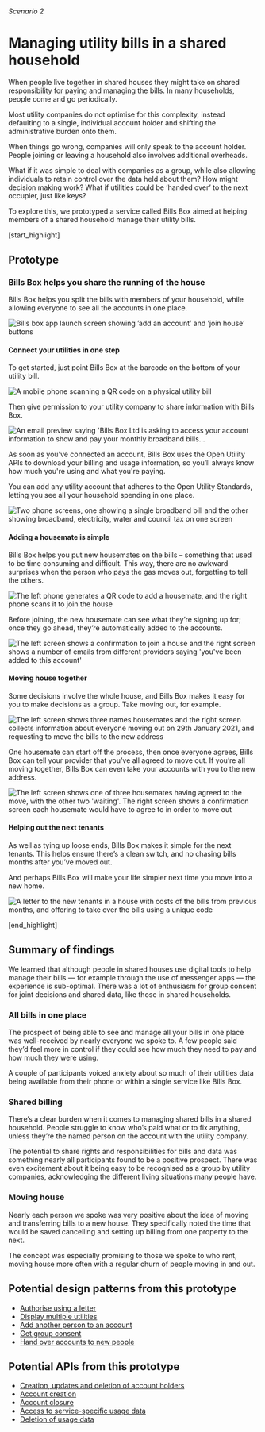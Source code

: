 ###### Scenario 2
# Managing utility bills in a shared household

When people live together in shared houses they might take on shared responsibility for paying and managing the bills. In many households, people come and go periodically.

Most utility companies do not optimise for this complexity, instead defaulting to a single, individual account holder and shifting the administrative burden onto them.

When things go wrong, companies will only speak to the account holder. People joining or leaving a household also involves additional overheads.

What if it was simple to deal with companies as a group, while also allowing individuals to retain control over the data held about them? How might decision making work? What if utilities could be &rsquo;handed over&rsquo; to the next occupier, just like keys?

To explore this, we prototyped a service called Bills Box aimed at helping members of a shared household manage their utility bills.

[start_highlight]

## Prototype
### Bills Box helps you share the running of the house

Bills Box helps you split the bills with members of your household, while allowing everyone to see all the accounts in one place.

![Bills box app launch screen showing &rsquo;add an account&rsquo; and &rsquo;join house&rsquo; buttons](https://s3-eu-west-1.amazonaws.com/projectsbyif.com/longform/openapis.projectsbyif.com/BillsBox_screen-1_v1.jpg)


#### Connect your utilities in one step

To get started, just point Bills Box at the barcode on the bottom of your utility bill.

![A mobile phone scanning a QR code on a physical utility bill](https://s3-eu-west-1.amazonaws.com/projectsbyif.com/longform/openapis.projectsbyif.com/BillsBox-scan-letter_v1.jpg)

Then give permission to your utility company to share information with Bills Box.

![An email preview saying 'Bills Box Ltd is asking to access your account information to show and pay your monthly broadband bills...](https://s3-eu-west-1.amazonaws.com/projectsbyif.com/longform/openapis.projectsbyif.com/BillsBox_screen-8_v1.jpg)

As soon as you&rsquo;ve connected an account, Bills Box uses the Open Utility APIs to download your billing and usage information, so you&rsquo;ll always know how much you're using and what you're paying.

You can add any utility account that adheres to the Open Utility Standards, letting you see all your household spending in one place.


![Two phone screens, one showing a single broadband bill and the other showing broadband, electricity, water and council tax on one screen](https://s3-eu-west-1.amazonaws.com/projectsbyif.com/longform/openapis.projectsbyif.com/BillsBox_screen-23_v1.jpg)


#### Adding a housemate is simple

Bills Box helps you put new housemates on the bills – something that used to be time consuming and difficult. This way, there are no awkward surprises when the person who pays the gas moves out, forgetting to tell the others.


![The left phone generates a QR code to add a housemate, and the right phone scans it to join the house](https://s3-eu-west-1.amazonaws.com/projectsbyif.com/longform/openapis.projectsbyif.com/BillsBox_screen-45_v1.jpg)

Before joining, the new housemate can see what they&rsquo;re signing up for; once they go ahead, they&rsquo;re automatically added to the accounts.

![The left screen shows a confirmation to join a house and the right screen shows a number of emails from different providers saying 'you've been added to this account'](https://s3-eu-west-1.amazonaws.com/projectsbyif.com/longform/openapis.projectsbyif.com/BillsBox_screen-67_v1.jpg)


#### Moving house together

Some decisions involve the whole house, and Bills Box makes it easy for you to make decisions as a group. Take moving out, for example.

![The left screen shows three names housemates and the right screen collects information about everyone moving out on 29th January 2021, and requesting to move the bills to the new address](https://s3-eu-west-1.amazonaws.com/projectsbyif.com/longform/openapis.projectsbyif.com/BillsBox_screen-910_v1.jpg)

One housemate can start off the process, then once everyone agrees, Bills Box can tell your provider that you&rsquo;ve all agreed to move out. If you&rsquo;re all moving together, Bills Box can even take your accounts with you to the new address.

![The left screen shows one of three housemates having agreed to the move, with the other two 'waiting'. The right screen shows a confirmation screen each housemate would have to agree to in order to move out](https://s3-eu-west-1.amazonaws.com/projectsbyif.com/longform/openapis.projectsbyif.com/BillsBox_screen-1112_v1.jpg)

#### Helping out the next tenants

As well as tying up loose ends, Bills Box makes it simple for the next tenants. This helps ensure there&rsquo;s a clean switch, and no chasing bills months after you&rsquo;ve moved out.

And perhaps Bills Box will make your life simpler next time you move into a new home.


![A letter to the new tenants in a house with costs of the bills from previous months, and offering to take over the bills using a unique code](https://s3-eu-west-1.amazonaws.com/projectsbyif.com/longform/openapis.projectsbyif.com/BillsBox-setup-bills-letter_v1.jpg)

[end_highlight]

## Summary of findings

We learned that although people in shared houses use digital tools to help manage their bills &mdash; for example through the use of messenger apps &mdash; the experience is sub-optimal.
There was a lot of enthusiasm for group consent for joint decisions and shared data, like those in shared households.


### All bills in one place

The prospect of being able to see and manage all your bills in one place was well-received by nearly everyone we spoke to. A few people said they&rsquo;d feel more in control if they could see how much they need to pay and how much they were using.

A couple of participants voiced anxiety about so much of their utilities data being available from their phone or within a single service like Bills Box.


### Shared billing

There&rsquo;s a clear burden when it comes to managing shared bills in a shared household. People struggle to know who&rsquo;s paid what or to fix anything, unless they&rsquo;re the named person on the account with the utility company.

The potential to share rights and responsibilities for bills and data was something nearly all participants found to be a positive prospect. There was even excitement about it being easy to be recognised as a group by utility companies, acknowledging the different living situations many people have.


### Moving house

Nearly each person we spoke was very positive about the idea of moving and transferring bills to a new house. They specifically noted the time that would be saved cancelling and setting up billing from one property to the next.

The concept was especially promising to those we spoke to who rent, moving house more often with a regular churn of people moving in and out.


## Potential design patterns from this prototype

* [Authorise using a letter](/potential-design-patterns-for-open-apis-in-the-utilities-sector#authoriseusingaletter)
* [Display multiple utilities](/potential-design-patterns-for-open-apis-in-the-utilities-sector#displaymultipleutilities)
* [Add another person to an account](/potential-design-patterns-for-open-apis-in-the-utilities-sector#addanotherpersontoanaccount)
* [Get group consent](/potential-design-patterns-for-open-apis-in-the-utilities-sector#getgroupconsent)
* [Hand over accounts to new people](/potential-design-patterns-for-open-apis-in-the-utilities-sector#handoveraccountstonewpeople)


## Potential APIs from this prototype

* [Creation, updates and deletion of account holders](/potential-open-apis-for-the-telecoms-sector#creationupdatesanddeletionofaccountholders)
* [Account creation](/potential-open-apis-for-the-telecoms-sector#accountcreation)
* [Account closure](/potential-open-apis-for-the-telecoms-sector#accountclosure)
* [Access to service-specific usage data](/potential-open-apis-for-the-telecoms-sector#accesstoservicespecificusagedata)
* [Deletion of usage data](/potential-open-apis-for-the-telecoms-sector#deletionofusagedata)
